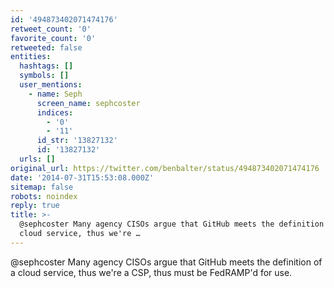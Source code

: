 ```yaml
---
id: '494873402071474176'
retweet_count: '0'
favorite_count: '0'
retweeted: false
entities:
  hashtags: []
  symbols: []
  user_mentions:
    - name: Seph
      screen_name: sephcoster
      indices:
        - '0'
        - '11'
      id_str: '13827132'
      id: '13827132'
  urls: []
original_url: https://twitter.com/benbalter/status/494873402071474176
date: '2014-07-31T15:53:08.000Z'
sitemap: false
robots: noindex
reply: true
title: >-
  @sephcoster Many agency CISOs argue that GitHub meets the definition of a
  cloud service, thus we're …
---
```


@sephcoster Many agency CISOs argue that GitHub meets the definition of a cloud service, thus we're a CSP, thus must be FedRAMP'd for use.